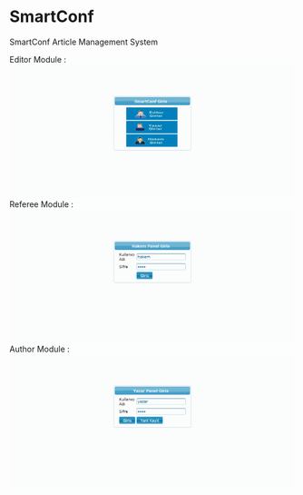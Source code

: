 # SmartConf
SmartConf Article Management System


Editor Module  :                                                                                                                           
![editor | width=100](editor.gif)                                                               
Referee Module :                                                                                                                           
![referee](referee.gif)                                                               
Author Module  :                                                                                                                           
![author](author.gif)
                                                               
 
